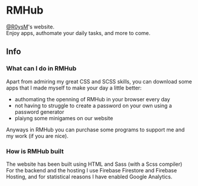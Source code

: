 # RMHub
[@R0ysM](https://github.com/R0ysM)'s website.  
Enjoy apps, authomate your daily tasks, and more to come.

## Info
### What can I do in RMHub
Apart from admiring my great CSS and SCSS skills, you can download some apps that I made myself to make your day a little better:  
- authomating the openning of RMHub in your browser every day
- not having to struggle to create a password on your own using a password generator
- plaiyng some minigames on our website
  
Anyways in RMHub you can purchase some programs to support me and my work (if you are nice).

### How is RMHub built
The website has been built using HTML and Sass (with a Scss compiler)  
For the backend and the hosting I use Firebase Firestore and Firebase Hosting, and for statistical reasons I have enabled Google Analytics.
